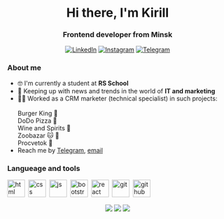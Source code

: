 <div id="header" align="center">
    <h1> Hi there, I'm Kirill </h1>
    <h3> Frontend developer from Minsk </h3>
</div>

<div id="socials" align="center">
<a href="https://www.linkedin.com/in/kirill-savenkov-45183823b">
    <img src="https://img.shields.io/badge/LinkedIn-blue?style=for-the-badge&logo=linkedin&logoColor=white" alt="LinkedIn"></a>
    <a href="https://www.instagram.com/savenkov_kirill/">
    <img src="https://img.shields.io/badge/Instagram-deeppink?style=for-the-badge&logo=Instagram&logoColor=white" alt="Instagram"></a>
    <a href="https://t.me/Kirill_Savenkou">
    <img src="https://img.shields.io/badge/Telegram-steelblue?style=for-the-badge&logo=telegram&logoColor=white" alt="Telegram"></a>
</div>

### About me
- :nerd_face: I'm currently a student at **RS School**
- :monocle_face: Keeping up with news and trends in the world of **IT and marketing**
- :man_technologist: Worked as a CRM marketer (technical specialist) in such projects:<br><br>
Burger King :hamburger: <br>
DoDo Pizza :pizza: <br>
Wine and Spirits :wine_glass:<br> 
Zoobazar :cat: :dog:<br> 
Procvetok :hibiscus:
- Reach me by [Telegram](https://t.me/Kirill_Savenkou), [email](mailto:ksavenkov@mail.ru)

### Langueage and tools
<img src="https://cdn.jsdelivr.net/gh/devicons/devicon@latest/icons/html5/html5-original.svg" title="html" width="40" height="40" />&nbsp;
<img src="https://cdn.jsdelivr.net/gh/devicons/devicon@latest/icons/css3/css3-original.svg" title="css" width="40" height="40" />&nbsp;
<img src="https://cdn.jsdelivr.net/gh/devicons/devicon@latest/icons/javascript/javascript-original.svg" title="js" width="40" height="40" />&nbsp;
<img src="https://cdn.jsdelivr.net/gh/devicons/devicon@latest/icons/bootstrap/bootstrap-original.svg" title="bootstrap" width="40" height="40" />&nbsp;
<img src="https://cdn.jsdelivr.net/gh/devicons/devicon@latest/icons/react/react-original.svg" title="react" width="40" height="40" />&nbsp;
<img src="https://cdn.jsdelivr.net/gh/devicons/devicon@latest/icons/git/git-original.svg" title="git" width="40" height="40" />&nbsp;
<img src="https://cdn.jsdelivr.net/gh/devicons/devicon@latest/icons/github/github-original.svg" title="github" width="40" height="40" />&nbsp;

<div id="stat" align="center">
    <img src="http://github-profile-summary-cards.vercel.app/api/cards/profile-details?username=Savenkov-Kirill&theme=algolia"/>
    <img src="http://github-profile-summary-cards.vercel.app/api/cards/repos-per-language?username=Savenkov-Kirill&theme=algolia"/>
    <img src="http://github-profile-summary-cards.vercel.app/api/cards/stats?username=Savenkov-Kirill&theme=algolia"/>
</div>
